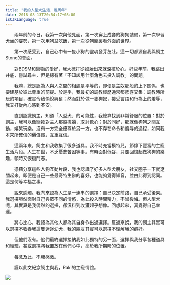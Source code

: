 ```yaml
---
title: "我的人型犬生活．兩周年"
date: 2018-08-13T20:54:17+08:00
isCJKLanguage: true
---
```


　　兩年前的今日，我第一次與他見面，第一次穿上成套的狗狗裝備，第一次學習犬坐的姿勢，第一次用狗盆吃飯，第一次從狗籠裏看外面的世界。

　　第一次感受到，自己心中有一隻小狗的靈魂發芽茁壯。這一切都源自我與飼主Stone的會面。

　　對BDSM和戀物的愛好，我大概打從娘胎出來就深植於心。好些年前，我跳出井底，嘗試尋主，但是總有著「不知該用什麼角色去投入調教」的問題。

　　我嘛，總是認為人與人之間的相處是平等的，即便是主奴那般的上下關係，也要建基於彼此尊重的前提。於是乎，我最初的調教經歷通常都悲喜交集：調教時所玩的項目，確實令我愉悅興奮；然而對於做一隻狗奴，接受言語和行為上的羞辱，我又打從內心感到不安。

　　直到認識飼主，知道「人型犬」的可能性，我總算找到非常舒服的位置：對於飼主，我可以像寵物對主人那般撒嬌，取討歡心；對於同好，那就像狗狗之間互動，嬉笑玩樂。沒有一方完全優尊於另一方，也不存在命令和羞辱的過程，如同我本來所確信的價值觀，互重互信。

　　這兩年來，飼主和我收集了很多道具。我不時充當模特兒，節錄下豐富的主寵生活片段。人生在世，不乏憂悲苦困等事。有時面對低谷，只要回憶起做狗狗的樂趣，頓時又恢復鬥志。

　　憑藉分享這些人狗互動片段，我也認識了好多人型犬朋友，社交圈子一下就遼闊起來。即便是自己一些最奇特生僻的喜好，也能夠覓得知音，並由此得到認同。這是何等幸福之事。

　　說來感觸。我向來認為人生是一連串的選擇：自己決定前路，自己承受後果。我選擇坦然面對自己與眾不同的情慾，為此投入時間精力，不曾後悔。但人型犬呢，其實算是我偶然的選擇，卻沒料到收獲超乎想像。回想起來，真覺得自己幸運。

　　將心比心，我認為其他人都為其自身作出過選擇。反過來說，我的飼主其實可以選擇不收養我這隻迷途幼犬，我的朋友其實可以選擇不理解我的癖好。

　　但他們沒有。他們最終選擇接納我如此獨特的另一面，選擇與我分享各種道具和經驗，甚或選擇將我置放在他們心中，高於我所期盼的位置。

　　每念及此，不勝感激。

　　謹以此文紀念飼主與我，Raki的主寵情誼。

![](https://i.imgur.com/YPGKoP7.jpg)
